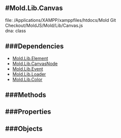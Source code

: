 
#Mold.Lib.Canvas
---------------------------------------

file: /Applications/XAMPP/xamppfiles/htdocs/Mold Git Checkout/MoldJS/Mold/Lib/Canvas.js  
dna: class


	




###Dependencies
--------------

* [Mold.Lib.Element](../../Mold/Lib/Element.md) 
* [Mold.Lib.CanvasNode](../../Mold/Lib/CanvasNode.md) 
* [Mold.Lib.Event](../../Mold/Lib/Event.md) 
* [Mold.Lib.Loader](../../Mold/Lib/Loader.md) 
* [Mold.Lib.Color](../../Mold/Lib/Color.md) 



   
###Methods
--------------

   
###Properties
-------------

   
###Objects
------------


		
